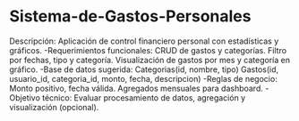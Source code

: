 # Sistema-de-Gastos-Personales
Descripción:
Aplicación de control financiero personal con estadísticas y gráficos.
-Requerimientos funcionales:
CRUD de gastos y categorías.
Filtro por fechas, tipo y categoría.
Visualización de gastos por mes y categoría en gráfico.
-Base de datos sugerida:
Categorias(id, nombre, tipo)
Gastos(id, usuario_id, categoria_id, monto, fecha, descripcion)
-Reglas de negocio:
Monto positivo, fecha válida.
Agregados mensuales para dashboard.
-Objetivo técnico:
Evaluar procesamiento de datos, agregación y visualización (opcional).
